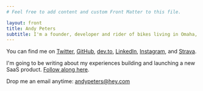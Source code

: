```yaml
---
# Feel free to add content and custom Front Matter to this file.

layout: front
title: Andy Peters
subtitle: I'm a founder, developer and rider of bikes living in Omaha, NE.
---
```


You can find me on [Twitter](https://twitter.com/andypeters), [GitHub](https://github.com/andypeters), [dev.to](https://dev.to/andypeters), [LinkedIn](https://www.linkedin.com/in/andypeters/), [Instagram](https://instagram.com/andypeters), and [Strava](https://www.strava.com/athletes/4447140).

I'm going to be writing about my experiences building and launching a new SaaS product.  [Follow along here](/posts).

Drop me an email anytime:  [andypeters@hey.com](mailto:andypeters@hey.com)

